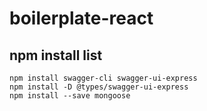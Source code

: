 # boilerplate-react

## npm install list
```
npm install swagger-cli swagger-ui-express
npm install -D @types/swagger-ui-express
npm install --save mongoose
```